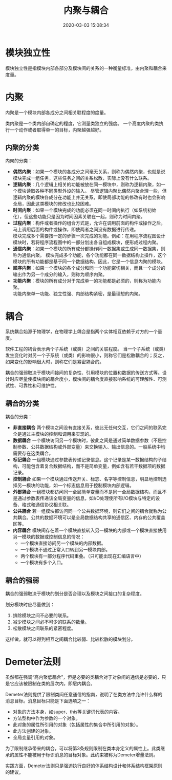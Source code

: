 ﻿---
title: 内聚与耦合
date: 2020-03-03 15:08:34
summary: 本文分享内聚和耦合的理论知识、Demeter法则等内容。
tags:
- 软件质量
- 软件架构
- 软件工程
categories:
- 软件工程
---

# 模块独立性

模块独立性是指模块内部各部分及模块间的关系的一种衡量标准，由内聚和耦合来度量。

# 内聚

内聚是一个模块内部各成分之间相关联程度的度量。

类内聚是一个类内部自确定的程度，它测量类独立的强度。
一个高度内聚的类执行一个动作或者取得单一的目标，内聚越强越好。

## 内聚的分类

内聚的分类：
- **偶然内聚**：如果一个模块的各成分之间毫无关系，则称为偶然内聚，也就是说模块完成一组任务，这些任务之间的关系松散，实际上没有什么联系。
- **逻辑内聚**：几个逻辑上相关的功能被放在同一模块中，则称为逻辑内聚，如一个模块读取各种不同类型外设的输入。
尽管逻辑内聚比偶然内聚合理一些，但逻辑内聚的模块各成分在功能上并无关系，即使局部功能的修改有时也会影响全局，因此这类模块的修改也比较困难。
- **时间内聚**：如果一个模块完成的功能必须在同一时间内执行（如系统初始化），但这些功能只是因为时间因素关联在一起，则称为时间内聚。
- **过程内聚**：构件或者操作的组合方式是，允许在调用前面的构件或操作之后，马上调用后面的构件或操作，即使两者之间没有数据进行传递。<br>模块完成多个需要按一定的步骤一次完成的功能。例如：在用程序流程图设计模块时，若将程序流程图中的一部分划出各自组成模块，便形成过程内聚。
- **通信内聚**：如果一个模块的所有成分都操作同一数据集或生成同一数据集，则称为通信内聚。
模块完成多个功能，各个功能都在同一数据结构上操作，这个模块的所有功能都是基于同一个数据结构。因此，它是一个信息内聚的模块。
- **顺序内聚**：如果一个模块的各个成分和同一个功能密切相关，而且一个成分的输出作为另一个成分的输入，则称为顺序内聚。
- **功能内聚**：模块的所有成分对于完成单一的功能都是必须的，则称为功能内聚。<br>功能内聚单一功能、独立性强、内部结构紧密，是最理想的内聚。

# 耦合

系统耦合始源于物理学，在物理学上耦合是指两个实体相互依赖于对方的一个量度。

软件工程的耦合表示两个子系统（或类）之间的关联程度。
当一个子系统（或类）发生变化时对另一个子系统（或类）的影响很小，则称它们是松散耦合的；反之，如果变化的影响很大时，则称它们是紧密耦合的。

耦合的强弱取决于模块间接间的复杂性、引用模块的位置和数据的传送方式等。设计时应尽量使模块间的耦合度小，模块间的耦合度直接影响系统的可理解性、可测试性、可靠性和可维护性。

## 耦合的分类

耦合的分类：
- **非直接耦合**
两个模块之间没有直接关系，彼此无任何交互，它们之间的联系完全是通过主模块的控制和调用来实现的。
- **数据耦合**
一个模块访问另一个模块时，彼此之间是通过简单数据参数（不是控制参数、公共数据结构或外部变量）来交换输入、输出信息的。一般系统中均需要存在这类耦合。
- **标记耦合**
一组模块通过参数表传递记录信息。这个记录是某一数据结构的子结构，可能包含着复合数据结构，而不是简单变量，例如含有若干数据项的数据记录。
- **控制耦合**
如果一个模块通过传送开关、标志、名字等控制信息，明显地控制选择另一模块的功能，如一个标志信息用于控制模块内部逻辑。
- **外部耦合**
一组模块都访问同一全局简单变量而不是同一全局数据结构，而且不是通过参数表传递该全局变量的信息，如I/O处理使所有I/O模块与特定的设备、格式和通信协议相关联。
- **公共耦合**
若一组模块都访问同一个公共数据环境，则它们之间的耦合就称为公共耦合。公共的数据环境可以是全局数据结构共享的通信区、内存的公共覆盖区等。
- **内容耦合**
模块间存在着一个模块直接转入另一模块的内部或一个模块直接使用另一模块的数据或控制信息的情况：
    - 一个模块直接访问另一个模块的内部数据。
    - 一个模块不通过正常入口转到另一模块内部。
    - 两个模块有一部分程序代码重叠。（只可能出现在汇编语言中）
    - 一个模块有多个入口。

## 耦合的强弱

耦合的强弱取决于模块的划分是否合理以及模块之间接口的复杂程度。

划分模块时应尽量做到：
1. 排除模块之间不必要的联系。
2. 减少模块之间必不可少的联系的数量。
3. 松散模块之间联系的紧密程度。

这样做，就可以得到相互之间耦合比较弱、比较松散的模块划分。

# Demeter法则

虽然都在强调“高内聚低耦合”，但是必要的类耦合对于对象间的通信是必要的，只是它应该被限制在类的层次内，即层内耦合。

Demeter法则提供了限制类间任意通信的指南，说明了在类方法中允许什么样的消息目标。消息目标只能是下面选项之一：
- 对象的方法本身，如super、this等关键词代表的内容。
- 方法型构中作为参数的一个对象。
- 此对象的属性所引用的对象（包括属性的集合中所引用的对象）。
- 此方法创建的对象。
- 全局变量引用的对象。

为了限制继承带来的耦合，可以将第3条规则限制在类本身定义的属性上。此类继承的属性不能被用于标识消息的目标对象。此约束被称为Demeter增量法则。

实践方面，Demeter法则只是强迫执行良好的体系结构设计和体系结构框架原则的建议。
